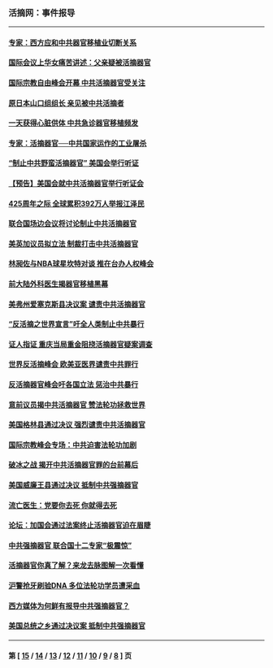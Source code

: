 ### 活摘网：事件报导
---
#### [专家：西方应和中共器官移植业切断关系](../../pages/nf5877/n13772828.md?07230430) 
#### [国际会议上华女痛苦讲述：父亲疑被活摘器官](../../pages/nf5877/n13771583.md?07230430) 
#### [国际宗教自由峰会开幕 中共活摘器官受关注](../../pages/nf5877/n13769995.md?07230430) 
#### [原日本山口组组长 亲见被中共活摘者](../../pages/nf5877/n13767360.md?07230430) 
#### [一天获得心脏供体 中共急诊器官移植频发](../../pages/nf5877/n13764689.md?07230430) 
#### [专家：活摘器官──中共国家运作的工业屠杀](../../pages/nf5877/n13761178.md?07230430) 
#### [“制止中共野蛮活摘器官” 美国会举行听证](../../pages/nf5877/n13735831.md?07230430) 
#### [【预告】美国会就中共活摘器官举行听证会](../../pages/nf5877/n13732843.md?07230430) 
#### [425周年之际 全球累积392万人举报江泽民](../../pages/nf5877/n13719232.md?07230430) 
#### [联合国场边会议将讨论制止中共活摘器官](../../pages/nf5877/n13656361.md?07230430) 
#### [美英加议员拟立法 制裁打击中共活摘器官](../../pages/nf5877/n13430251.md?07230430) 
#### [林昶佐与NBA球星坎特对谈 推在台办人权峰会](../../pages/nf5877/n13414467.md?07230430) 
#### [前大陆外科医生揭器官移植黑幕](../../pages/nf5877/n13401416.md?07230430) 
#### [美弗州爱塞克斯县决议案 谴责中共活摘器官](../../pages/nf5877/n13320919.md?07230430) 
#### [“反活摘之世界宣言”吁全人类制止中共暴行](../../pages/nf5877/n13259730.md?07230430) 
#### [证人指证 重庆当局重金阻挠活摘器官疑案调查](../../pages/nf5877/n13259127.md?07230430) 
#### [世界反活摘峰会 欧美亚医界谴责中共罪行](../../pages/nf5877/n13253550.md?07230430) 
#### [反活摘器官峰会吁各国立法 惩治中共暴行](../../pages/nf5877/n13245052.md?07230430) 
#### [意前议员揭中共活摘器官 赞法轮功拯救世界](../../pages/nf5877/n13203445.md?07230430) 
#### [美国格林县通过决议 强烈谴责中共活摘器官](../../pages/nf5877/n13119367.md?07230430) 
#### [国际宗教峰会专场：中共迫害法轮功加剧](../../pages/nf5877/n13088279.md?07230430) 
#### [破冰之战 揭开中共活摘器官罪的台前幕后](../../pages/nf5877/n13082457.md?07230430) 
#### [美国威廉王县通过决议 抵制中共强摘器官](../../pages/nf5877/n13056521.md?07230430) 
#### [流亡医生：党要你去死 你就得去死](../../pages/nf5877/n13052835.md?07230430) 
#### [论坛：加国会通过法案终止活摘器官迫在眉睫](../../pages/nf5877/n13029839.md?07230430) 
#### [中共强摘器官 联合国十二专家“极震惊”](../../pages/nf5877/n13024313.md?07230430) 
#### [活摘器官你真了解？来龙去脉图解一次看懂](../../pages/nf5877/n13013820.md?07230430) 
#### [沪警抢牙刷验DNA 多位法轮功学员遭采血](../../pages/nf5877/n12969218.md?07230430) 
#### [西方媒体为何鲜有报导中共强摘器官？](../../pages/nf5877/n12932034.md?07230430) 
#### [美国总统之乡通过决议案 抵制中共强摘器官](../../pages/nf5877/n12908242.md?07230430) 

---
#### 第 [ [15](./15.md?07230430) / [14](./14.md?07230430) / [13](./13.md?07230430) / [12](./12.md?07230430) / [11](./11.md?07230430) / [10](./10.md?07230430) / [9](./9.md?07230430) / [8](./8.md?07230430) ] 页
